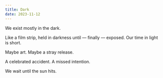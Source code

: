 ```yaml
---
title: Dark
date: 2023-11-12
---
```


We exist mostly in the dark.

Like a film strip, held in darkness until — finally — exposed.
Our time in light is short.

Maybe art.
Maybe a stray release.

A celebrated accident.
A missed intention.

We wait until the sun hits.
